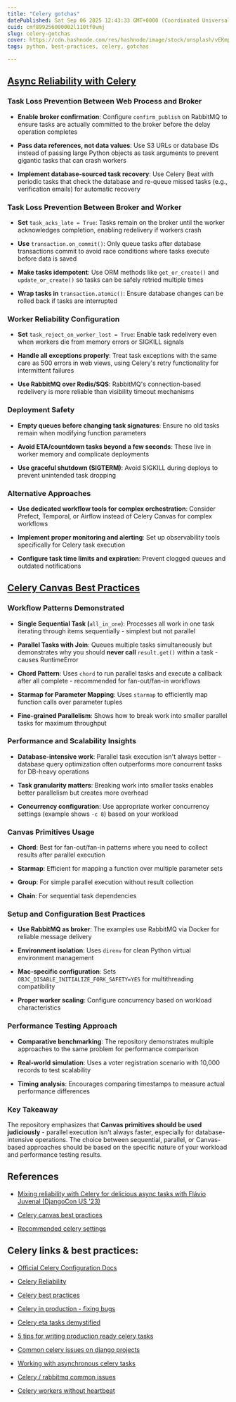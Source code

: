 ```yaml
---
title: "Celery gotchas"
datePublished: Sat Sep 06 2025 12:43:33 GMT+0000 (Coordinated Universal Time)
cuid: cmf899256000002l110tf0vmj
slug: celery-gotchas
cover: https://cdn.hashnode.com/res/hashnode/image/stock/unsplash/vEKmpUC7wbA/upload/7d51a017fc86ef57493453e5799f4a2f.png
tags: python, best-practices, celery, gotchas

---
```


## [Async Reliability with Celery](https://www.youtube.com/watch?v=VuONiF99Oqc)

### Task Loss Prevention Between Web Process and Broker

* **Enable broker confirmation**: Configure `confirm_publish` on RabbitMQ to ensure tasks are actually committed to the broker before the delay operation completes
    
* **Pass data references, not data values**: Use S3 URLs or database IDs instead of passing large Python objects as task arguments to prevent gigantic tasks that can crash workers
    
* **Implement database-sourced task recovery**: Use Celery Beat with periodic tasks that check the database and re-queue missed tasks (e.g., verification emails) for automatic recovery
    

### Task Loss Prevention Between Broker and Worker

* **Set** `task_acks_late = True`: Tasks remain on the broker until the worker acknowledges completion, enabling redelivery if workers crash
    
* **Use** `transaction.on_commit()`: Only queue tasks after database transactions commit to avoid race conditions where tasks execute before data is saved
    
* **Make tasks idempotent**: Use ORM methods like `get_or_create()` and `update_or_create()` so tasks can be safely retried multiple times
    
* **Wrap tasks in** `transaction.atomic()`: Ensure database changes can be rolled back if tasks are interrupted
    

### Worker Reliability Configuration

* **Set** `task_reject_on_worker_lost = True`: Enable task redelivery even when workers die from memory errors or SIGKILL signals
    
* **Handle all exceptions properly**: Treat task exceptions with the same care as 500 errors in web views, using Celery's retry functionality for intermittent failures
    
* **Use RabbitMQ over Redis/SQS**: RabbitMQ's connection-based redelivery is more reliable than visibility timeout mechanisms
    

### Deployment Safety

* **Empty queues before changing task signatures**: Ensure no old tasks remain when modifying function parameters
    
* **Avoid ETA/countdown tasks beyond a few seconds**: These live in worker memory and complicate deployments
    
* **Use graceful shutdown (SIGTERM)**: Avoid SIGKILL during deploys to prevent unintended task dropping
    

### Alternative Approaches

* **Use dedicated workflow tools for complex orchestration**: Consider Prefect, Temporal, or Airflow instead of Celery Canvas for complex workflows
    
* **Implement proper monitoring and alerting**: Set up observability tools specifically for Celery task execution
    
* **Configure task time limits and expiration**: Prevent clogged queues and outdated notifications
    

## [Celery Canvas Best Practices](https://github.com/tobiasmcnulty/celery_canvas)

### **Workflow Patterns Demonstrated**

* **Single Sequential Task (**`all_in_one`): Processes all work in one task iterating through items sequentially - simplest but not parallel
    
* **Parallel Tasks with Join**: Queues multiple tasks simultaneously but demonstrates why you should **never call** `result.get()` within a task - causes RuntimeError
    
* **Chord Pattern**: Uses `chord` to run parallel tasks and execute a callback after all complete - recommended for fan-out/fan-in workflows
    
* **Starmap for Parameter Mapping**: Uses `starmap` to efficiently map function calls over parameter tuples
    
* **Fine-grained Parallelism**: Shows how to break work into smaller parallel tasks for maximum throughput
    

### **Performance and Scalability Insights**

* **Database-intensive work**: Parallel task execution isn't always better - database query optimization often outperforms more concurrent tasks for DB-heavy operations
    
* **Task granularity matters**: Breaking work into smaller tasks enables better parallelism but creates more overhead
    
* **Concurrency configuration**: Use appropriate worker concurrency settings (example shows `-c 8`) based on your workload
    

### **Canvas Primitives Usage**

* **Chord**: Best for fan-out/fan-in patterns where you need to collect results after parallel execution
    
* **Starmap**: Efficient for mapping a function over multiple parameter sets
    
* **Group**: For simple parallel execution without result collection
    
* **Chain**: For sequential task dependencies
    

### **Setup and Configuration Best Practices**

* **Use RabbitMQ as broker**: The examples use RabbitMQ via Docker for reliable message delivery
    
* **Environment isolation**: Uses `direnv` for clean Python virtual environment management
    
* **Mac-specific configuration**: Sets `OBJC_DISABLE_INITIALIZE_FORK_SAFETY=YES` for multithreading compatibility
    
* **Proper worker scaling**: Configure concurrency based on workload characteristics
    

### **Performance Testing Approach**

* **Comparative benchmarking**: The repository demonstrates multiple approaches to the same problem for performance comparison
    
* **Real-world simulation**: Uses a voter registration scenario with 10,000 records to test scalability
    
* **Timing analysis**: Encourages comparing timestamps to measure actual performance differences
    

### **Key Takeaway**

The repository emphasizes that **Canvas primitives should be used judiciously** - parallel execution isn't always faster, especially for database-intensive operations. The choice between sequential, parallel, or Canvas-based approaches should be based on the specific nature of your workload and performance testing results.

## References

* [Mixing reliability with Celery for delicious async tasks with Flávio Juvenal (DjangoCon US '23)](https://www.youtube.com/watch?v=VuONiF99Oqc)
    
* [Celery canvas best practices](https://github.com/tobiasmcnulty/celery_canvas)
    
* [Recommended celery settings](https://gist.github.com/fjsj/da41321ac96cf28a96235cb20e7236f6)
    

## Celery links & best practices:

* [Official Celery Configuration Docs](https://docs.celeryq.dev/en/stable/userguide/configuration.html)
    
* [Celery Reliability](https://bit.ly/celery-reliability)
    
* [Celery best practices](https://denibertovic.com/posts/celery-best-practices/)
    
* [Celery in production - fixing bugs](https://medium.com/squad-engineering/celery-in-production-three-more-years-of-fixing-bugs-2ee462cef39f)
    
* [Celery eta tasks demystified](https://engineering.instawork.com/celery-eta-tasks-demystified-424b836e4e94)
    
* [5 tips for writing production ready celery tasks](https://blog.wolt.com/engineering/2021/09/15/5-tips-for-writing-production-ready-celery-tasks/)
    
* [Common celery issues on django projects](https://adamj.eu/tech/2020/02/03/common-celery-issues-on-django-projects/)
    
* [Working with asynchronous celery tasks](https://blog.daftcode.pl/working-with-asynchronous-celery-tasks-lessons-learned-32bb7495586b)
    
* [Celery / rabbitmq common issues](https://italux.medium.com/celery-rabbitmq-common-issues-a741a3800b30)
    
* [Celery workers without heartbeat](https://stackoverflow.com/questions/66978028/application-impacts-of-celery-workers-running-with-the-without-heartbeat-fla)